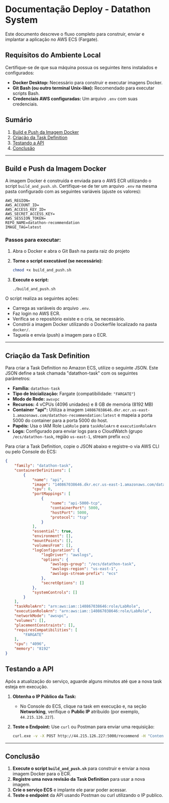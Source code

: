 # Documentação Deploy - Datathon System
 
Este documento descreve o fluxo completo para construir, enviar e implantar a aplicação no AWS ECS (Fargate).
 
## Requisitos do Ambiente Local
 
Certifique-se de que sua máquina possua os seguintes itens instalados e configurados:
- **Docker Desktop:** Necessário para construir e executar imagens Docker.
- **Git Bash (ou outro terminal Unix-like):** Recomendado para executar scripts Bash.
- **Credenciais AWS configuradas:** Um arquivo `.env` com suas credenciais.

## Sumário

1. [Build e Push da Imagem Docker](#build-e-push-da-imagem-docker)
2. [Criação da Task Definition](#criação-da-task-definition)
3. [Testando a API](#testando-a-api)
4. [Conclusão](#conclusão)

---

## Build e Push da Imagem Docker

A imagem Docker é construída e enviada para o AWS ECR utilizando o script `build_and_push.sh`. Certifique-se de ter um arquivo `.env` na mesma pasta configurado com as seguintes variáveis (ajuste os valores):

```dotenv
AWS_REGION=
AWS_ACCOUNT_ID=
AWS_ACCESS_KEY_ID=
AWS_SECRET_ACCESS_KEY=
AWS_SESSION_TOKEN=
REPO_NAME=datathon-recommendation
IMAGE_TAG=latest
```

### Passos para executar:

1. Abra o Docker e abra o Git Bash na pasta raiz do projeto

2. **Torne o script executável (se necessário):**
   ```bash
   chmod +x build_and_push.sh
   ```
3. **Execute o script:**
   ```bash
   ./build_and_push.sh
   ```

O script realiza as seguintes ações:
- Carrega as variáveis do arquivo `.env`.
- Faz login no AWS ECR.
- Verifica se o repositório existe e o cria, se necessário.
- Constrói a imagem Docker utilizando o Dockerfile localizado na pasta `docker/`.
- Tagueia e envia (push) a imagem para o ECR.

---

## Criação da Task Definition

Para criar a Task Definition no Amazon ECS, utilize o seguinte JSON. Este JSON define a task chamada "datathon-task" com os seguintes parâmetros:

- **Família:** `datathon-task`
- **Tipo de Inicialização:** Fargate (compatibilidade: `"FARGATE"`)
- **Modo de Rede:** `awsvpc`
- **Recursos:** 4 vCPUs (4096 unidades) e 8 GB de memória (8192 MB)
- **Container "api":** Utiliza a imagem `140867038646.dkr.ecr.us-east-1.amazonaws.com/datathon-recommendation:latest` e mapeia a porta 5000 do container para a porta 5000 do host.
- **Papéis:** Usa o IAM Role `LabRole` para `taskRoleArn` e `executionRoleArn`
- **Logs:** Configurado para enviar logs para o CloudWatch (grupo `/ecs/datathon-task`, região `us-east-1`, stream prefix `ecs`)

Para criar a Task Definition, copie o JSON abaixo e registre-o via AWS CLI ou pelo Console do ECS:

```json
{
    "family": "datathon-task",
    "containerDefinitions": [
        {
            "name": "api",
            "image": "140867038646.dkr.ecr.us-east-1.amazonaws.com/datathon-recommendation:latest",
            "cpu": 0,
            "portMappings": [
                {
                    "name": "api-5000-tcp",
                    "containerPort": 5000,
                    "hostPort": 5000,
                    "protocol": "tcp"
                }
            ],
            "essential": true,
            "environment": [],
            "mountPoints": [],
            "volumesFrom": [],
            "logConfiguration": {
                "logDriver": "awslogs",
                "options": {
                    "awslogs-group": "/ecs/datathon-task",
                    "awslogs-region": "us-east-1",
                    "awslogs-stream-prefix": "ecs"
                },
                "secretOptions": []
            },
            "systemControls": []
        }
    ],
    "taskRoleArn": "arn:aws:iam::140867038646:role/LabRole",
    "executionRoleArn": "arn:aws:iam::140867038646:role/LabRole",
    "networkMode": "awsvpc",
    "volumes": [],
    "placementConstraints": [],
    "requiresCompatibilities": [
        "FARGATE"
    ],
    "cpu": "4096",
    "memory": "8192"
}
```

## Testando a API

Após a atualização do serviço, aguarde alguns minutos até que a nova task esteja em execução.

1. **Obtenha o IP Público da Task:**
   - No Console do ECS, clique na task em execução e, na seção **Networking**, verifique o **Public IP** atribuído (por exemplo, `44.215.126.227`).

2. **Teste o Endpoint:**
   Use `curl` ou Postman para enviar uma requisição:
   ```bash
   curl.exe -v -X POST http://44.215.126.227:5000/recommend -H "Content-Type: application/json" -d '{"userId": "seu_userId_valido"}'
   ```
   
---

## Conclusão

1. **Execute o script `build_and_push.sh`** para construir e enviar a nova imagem Docker para o ECR.
2. **Registre uma nova revisão da Task Definition** para usar a nova imagem.
3. **Crie o serviço ECS** e implante ele parar poder acessar.
4. **Teste o endpoint** da API usando Postman ou curl utilizando o IP publico.

